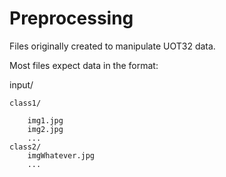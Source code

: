 # Preprocessing

Files originally created to manipulate UOT32 data.

Most files expect data in the format: 

input/  

    class1/  
    
        img1.jpg
        img2.jpg
        ...  
    class2/
        imgWhatever.jpg
        ...
